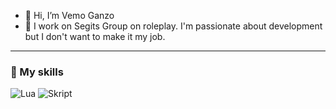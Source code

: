 - 👋 Hi, I’m Vemo Ganzo
- 👀 I work on Segits Group on roleplay. I'm passionate about development but I don't want to make it my job.

---

### 🚀 My skills

![Lua](https://img.shields.io/badge/Lua-ED8B00?style=for-the-badge&logo=lua&logoColor=white)
![Skript](https://img.shields.io/badge/Lua-ED8B00?style=for-the-badge&logo=lua&logoColor=blue)
